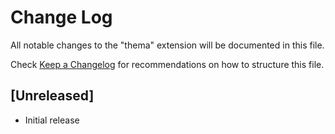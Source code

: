 # Change Log

All notable changes to the "thema" extension will be documented in this file.

Check [Keep a Changelog](http://keepachangelog.com/) for recommendations on how to structure this file.

## [Unreleased]

- Initial release
